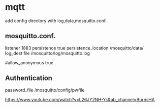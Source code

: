# mqtt

add config directory with log,data,mosquitto.conf.

## mosquitto.conf.
listener 1883
persistence true
persistence_location /mosquitto/data/
log_dest file /mosquitto/log/mosquitto.log


#allow_anonymous true
## Authentication ##
password_file /mosquitto/config/pwfile


https://www.youtube.com/watch?v=L26JY2NH-Ys&ab_channel=BurnsHA
